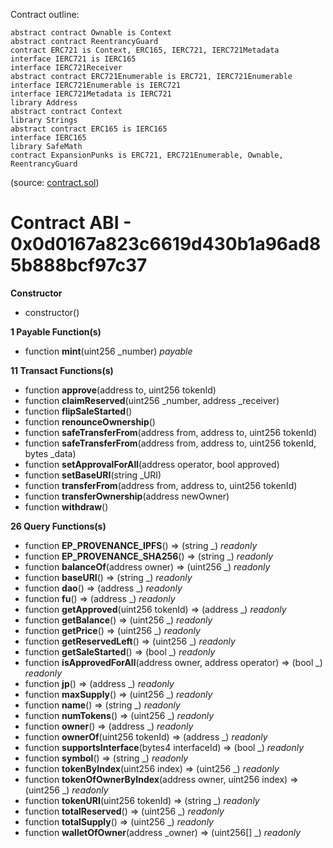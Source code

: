 Contract outline:

```
abstract contract Ownable is Context
abstract contract ReentrancyGuard
contract ERC721 is Context, ERC165, IERC721, IERC721Metadata
interface IERC721 is IERC165
interface IERC721Receiver
abstract contract ERC721Enumerable is ERC721, IERC721Enumerable
interface IERC721Enumerable is IERC721
interface IERC721Metadata is IERC721
library Address
abstract contract Context
library Strings
abstract contract ERC165 is IERC165
interface IERC165
library SafeMath
contract ExpansionPunks is ERC721, ERC721Enumerable, Ownable, ReentrancyGuard
```
(source: [contract.sol](contract.sol))


# Contract ABI - 0x0d0167a823c6619d430b1a96ad85b888bcf97c37




**Constructor**

- constructor()

**1 Payable Function(s)**

- function **mint**(uint256 _number) _payable_

**11 Transact Functions(s)**

- function **approve**(address to, uint256 tokenId)
- function **claimReserved**(uint256 _number, address _receiver)
- function **flipSaleStarted**()
- function **renounceOwnership**()
- function **safeTransferFrom**(address from, address to, uint256 tokenId)
- function **safeTransferFrom**(address from, address to, uint256 tokenId, bytes _data)
- function **setApprovalForAll**(address operator, bool approved)
- function **setBaseURI**(string _URI)
- function **transferFrom**(address from, address to, uint256 tokenId)
- function **transferOwnership**(address newOwner)
- function **withdraw**()

**26 Query Functions(s)**

- function **EP_PROVENANCE_IPFS**() ⇒ (string _) _readonly_
- function **EP_PROVENANCE_SHA256**() ⇒ (string _) _readonly_
- function **balanceOf**(address owner) ⇒ (uint256 _) _readonly_
- function **baseURI**() ⇒ (string _) _readonly_
- function **dao**() ⇒ (address _) _readonly_
- function **fu**() ⇒ (address _) _readonly_
- function **getApproved**(uint256 tokenId) ⇒ (address _) _readonly_
- function **getBalance**() ⇒ (uint256 _) _readonly_
- function **getPrice**() ⇒ (uint256 _) _readonly_
- function **getReservedLeft**() ⇒ (uint256 _) _readonly_
- function **getSaleStarted**() ⇒ (bool _) _readonly_
- function **isApprovedForAll**(address owner, address operator) ⇒ (bool _) _readonly_
- function **jp**() ⇒ (address _) _readonly_
- function **maxSupply**() ⇒ (uint256 _) _readonly_
- function **name**() ⇒ (string _) _readonly_
- function **numTokens**() ⇒ (uint256 _) _readonly_
- function **owner**() ⇒ (address _) _readonly_
- function **ownerOf**(uint256 tokenId) ⇒ (address _) _readonly_
- function **supportsInterface**(bytes4 interfaceId) ⇒ (bool _) _readonly_
- function **symbol**() ⇒ (string _) _readonly_
- function **tokenByIndex**(uint256 index) ⇒ (uint256 _) _readonly_
- function **tokenOfOwnerByIndex**(address owner, uint256 index) ⇒ (uint256 _) _readonly_
- function **tokenURI**(uint256 tokenId) ⇒ (string _) _readonly_
- function **totalReserved**() ⇒ (uint256 _) _readonly_
- function **totalSupply**() ⇒ (uint256 _) _readonly_
- function **walletOfOwner**(address _owner) ⇒ (uint256[] _) _readonly_
